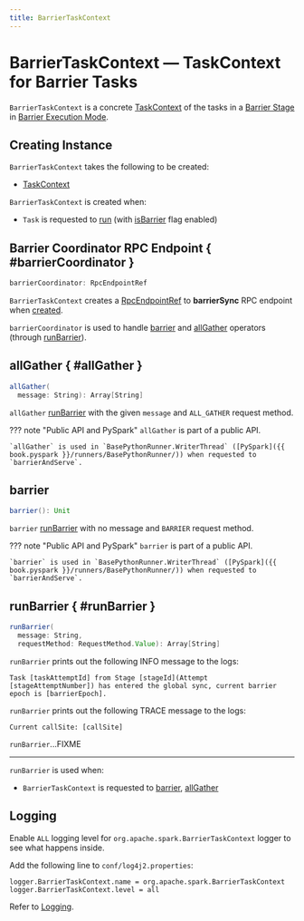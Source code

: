 ```yaml
---
title: BarrierTaskContext
---
```


# BarrierTaskContext &mdash; TaskContext for Barrier Tasks

`BarrierTaskContext` is a concrete [TaskContext](../scheduler/TaskContext.md) of the tasks in a [Barrier Stage](index.md#barrier-stage) in [Barrier Execution Mode](index.md).

## Creating Instance

`BarrierTaskContext` takes the following to be created:

* <span id="taskContext"> [TaskContext](../scheduler/TaskContext.md)

`BarrierTaskContext` is created when:

* `Task` is requested to [run](../scheduler/Task.md#run) (with [isBarrier](../scheduler/Task.md#isBarrier) flag enabled)

## Barrier Coordinator RPC Endpoint { #barrierCoordinator }

```scala
barrierCoordinator: RpcEndpointRef
```

`BarrierTaskContext` creates a [RpcEndpointRef](../rpc/RpcUtils.md#makeDriverRef) to **barrierSync** RPC endpoint when [created](#creating-instance).

`barrierCoordinator` is used to handle [barrier](#barrier) and [allGather](#allGather) operators (through [runBarrier](#runBarrier)).

## allGather { #allGather }

```scala
allGather(
  message: String): Array[String]
```

`allGather` [runBarrier](#runBarrier) with the given `message` and `ALL_GATHER` request method.

??? note "Public API and PySpark"
    `allGather` is part of a public API.

    `allGather` is used in `BasePythonRunner.WriterThread` ([PySpark]({{ book.pyspark }}/runners/BasePythonRunner/)) when requested to `barrierAndServe`.

## barrier

```scala
barrier(): Unit
```

`barrier` [runBarrier](#runBarrier) with no message and `BARRIER` request method.

??? note "Public API and PySpark"
    `barrier` is part of a public API.

    `barrier` is used in `BasePythonRunner.WriterThread` ([PySpark]({{ book.pyspark }}/runners/BasePythonRunner/)) when requested to `barrierAndServe`.

## runBarrier { #runBarrier }

```scala
runBarrier(
  message: String,
  requestMethod: RequestMethod.Value): Array[String]
```

`runBarrier` prints out the following INFO message to the logs:

```text
Task [taskAttemptId] from Stage [stageId](Attempt [stageAttemptNumber]) has entered the global sync, current barrier epoch is [barrierEpoch].
```

`runBarrier` prints out the following TRACE message to the logs:

```text
Current callSite: [callSite]
```

`runBarrier`...FIXME

---

`runBarrier` is used when:

* `BarrierTaskContext` is requested to [barrier](#barrier), [allGather](#allGather)

## Logging

Enable `ALL` logging level for `org.apache.spark.BarrierTaskContext` logger to see what happens inside.

Add the following line to `conf/log4j2.properties`:

```text
logger.BarrierTaskContext.name = org.apache.spark.BarrierTaskContext
logger.BarrierTaskContext.level = all
```

Refer to [Logging](../spark-logging.md).
